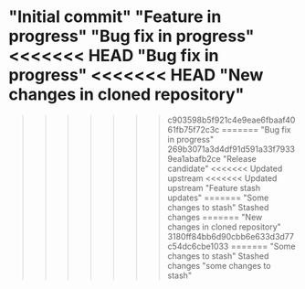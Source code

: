 "Initial commit" 
"Feature in progress" 
"Bug fix in progress" 
<<<<<<< HEAD
"Bug fix in progress" 
<<<<<<< HEAD
"New changes in cloned repository" 
=======
>>>>>>> c903598b5f921c4e9eae6fbaaf4061fb75f72c3c
=======
"Bug fix in progress"
>>>>>>> 269b3071a3d4df91d591a33f79339ea1abafb2ce
"Release candidate" 
<<<<<<< Updated upstream
<<<<<<< Updated upstream
"Feature stash updates" 
=======
"Some changes to stash" 
>>>>>>> Stashed changes
=======
"New changes in cloned repository"
>>>>>>> 3180ff84bb6d90cbb6e633d3d77c54dc6cbe1033
=======
"Some changes to stash" 
>>>>>>> Stashed changes
"some changes to stash" 

